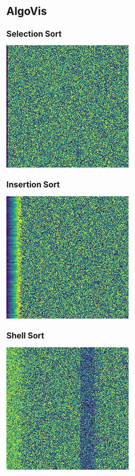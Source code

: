 # AlgoVis
## Selection Sort
![](gif/selection.gif)

## Insertion Sort
![](gif/insertion.gif)

## Shell Sort
![](gif/shell.gif)
